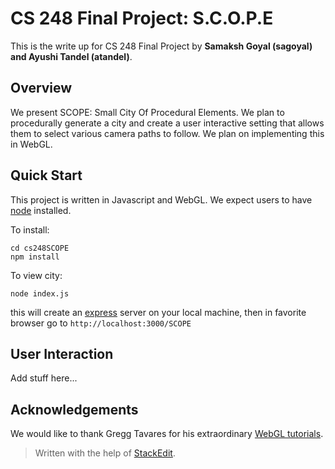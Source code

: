 
# CS 248 Final Project: S.C.O.P.E

This is the write up for CS 248 Final Project by **Samaksh Goyal (sagoyal) and Ayushi Tandel (atandel)**.

 
## Overview

We present SCOPE: Small City Of Procedural Elements. We plan to procedurally generate a city and create a user interactive setting that allows them to select various camera paths to follow. We plan on implementing this in WebGL.  

## Quick Start
This project is written in Javascript and WebGL. We expect users to have [node](https://nodejs.org/en/download/) installed.

To install:
```
cd cs248SCOPE
npm install
```
To view city:
```
node index.js
```
this will create an [express](https://expressjs.com/) server on your local machine, then in favorite browser go to `http://localhost:3000/SCOPE`


## User Interaction

Add stuff here...

## Acknowledgements

We would like to thank Gregg Tavares for his extraordinary [WebGL tutorials](https://webgl2fundamentals.org/).


> Written with the help of [StackEdit](https://stackedit.io/).
